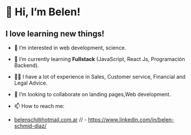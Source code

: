 # 👋 Hi, I’m Belen!
## I love learning new things!
- 👀 I’m interested in web development, science. 
- 🌱 I’m currently learning **Fullstack** (JavaScript, React Js, Programación Backend).
- 👨‍💻 I have a lot of experience in Sales, Customer service, Financial and Legal Advice.
- 💞️ I’m looking to collaborate on landing pages,Web development.

- 📫 How to reach me:
-  belensch@hotmail.com.ar   //  -  https://www.linkedin.com/in/belen-schmid-diaz/

<!---
Belensch/Belensch is a ✨ special ✨ repository because its `README.md` (this file) appears on your GitHub profile.
You can click the Preview link to take a look at your changes.
--->
